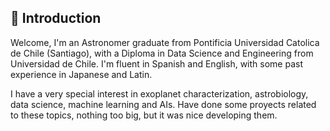 ## 💫 Introduction 

Welcome, I'm an Astronomer graduate from Pontificia Universidad Catolica de Chile (Santiago), with a Diploma in Data Science and Engineering from Universidad de Chile. I'm fluent in Spanish and English, with some past experience in Japanese and Latin.

I have a very special interest in exoplanet characterization, astrobiology, data science, machine learning and AIs. Have done some proyects related to these topics, nothing too big, but it was nice developing them.


<!---
🏳️‍🌈🏳️‍⚧️
- 👀 I’m interested in Machine Learning & AIs, Exoplanets, 
- 🌱 I’m currently learning ...
- 💞️ I’m looking to collaborate on ...
- 📫 How to reach me ... 
--->

<!---
jarv-est/jarv-est is a ✨ special ✨ repository because its `README.md` (this file) appears on your GitHub profile.
You can click the Preview link to take a look at your changes.
--->
